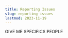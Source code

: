 ```yaml
---
title: Reporting Issues
slug: reporting-issues
lastmod: 2023-11-19
---
```

GIVE ME SPECIFICS PEOPLE
